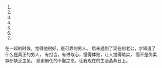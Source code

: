 1. []()
1. []()
1. []()
1. []()
1. []()
1. []()
1. []()


在一起的时候，觉得他很好，是可靠的男人。
后来遇到了现在的老公，才知道了什么是真正的男人，
有担当，有进取心，懂得体贴，让人觉得踏实，
而不是优柔寡断缺乏主见。
感谢前任的不娶之恩，让我现在的生活蒸蒸日上。 